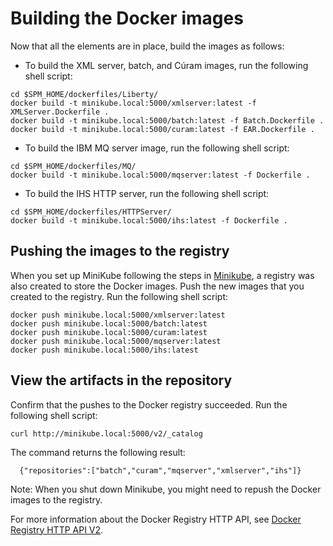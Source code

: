 # Building the Docker images

Now that all the elements are in place, build the images as follows:

* To build the XML server, batch, and Cúram images, run the following shell script:

```shell
cd $SPM_HOME/dockerfiles/Liberty/
docker build -t minikube.local:5000/xmlserver:latest -f XMLServer.Dockerfile .
docker build -t minikube.local:5000/batch:latest -f Batch.Dockerfile .
docker build -t minikube.local:5000/curam:latest -f EAR.Dockerfile .
```

* To build the IBM MQ server image, run the following shell script:

```shell
cd $SPM_HOME/dockerfiles/MQ/
docker build -t minikube.local:5000/mqserver:latest -f Dockerfile .
```

* To build the IHS HTTP server, run the following shell script:

```shell
cd $SPM_HOME/dockerfiles/HTTPServer/
docker build -t minikube.local:5000/ihs:latest -f Dockerfile .
```

## Pushing the images to the registry

When you set up MiniKube following the steps in [Minikube](../01-PREREQ/minikube.md), a registry was also created to store the Docker images.
Push the new images that you created to the registry. Run the following shell script:

```shell
docker push minikube.local:5000/xmlserver:latest
docker push minikube.local:5000/batch:latest
docker push minikube.local:5000/curam:latest
docker push minikube.local:5000/mqserver:latest
docker push minikube.local:5000/ihs:latest
```

## View the artifacts in the repository

Confirm that the pushes to the Docker registry succeeded. Run the following shell script:

```shell  
curl http://minikube.local:5000/v2/_catalog
```

The command returns the following result:

```
  {"repositories":["batch","curam","mqserver","xmlserver","ihs"]}
```

Note: When you shut down Minikube, you might need to repush the Docker images to the registry.

For more information about the Docker Registry HTTP API, see [Docker Registry HTTP API V2](https://docs.docker.com/registry/spec/api/).
